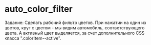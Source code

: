 # auto_color_filter

Задание:
Сделать рабочий фильтр цветов.
При нажатии на один из цветов, круг с цветом - мы видим автомобиль, соответствующего цвета.
А активный цвет выделяется, за счет дополнительного CSS класса ".colorItem--active".
